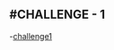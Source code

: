 #CHALLENGE - 1
---
-[challenge1](https://github.com/TheProgrammerGuy/images_for_github_readme/blob/main/Screenshot%20(144).png)
